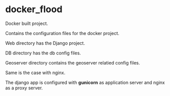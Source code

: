 # docker_flood
Docker built project.

Contains the configuration files for the docker project.

Web directory has the Django project.

DB directory has the db config files.

Geoserver directory contains the geoserver relatied config files.

Same is the case with nginx.

The django app is configured with **gunicorn** as application server and nginx as a proxy server.
